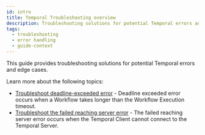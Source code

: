 ```yaml
---
id: intro
title: Temporal Troubleshooting overview
description: Troubleshooting solutions for potential Temporal errors and edge cases.
tags:
  - troubleshooting
  - error handling
  - guide-context
---
```


This guide provides troubleshooting solutions for potential Temporal errors and edge cases.

Learn more about the following topics:

- [Troubleshoot deadline-exceeded error](/troubleshooting/deadline-exceeded-error) - Deadline exceeded error occurs when a Workflow takes longer than the Workflow Execution timeout.
- [Troubleshoot the failed reaching server error](/troubleshooting/last-connection-error) - The failed reaching server error occurs when the Temporal Client cannot connect to the Temporal Server.
